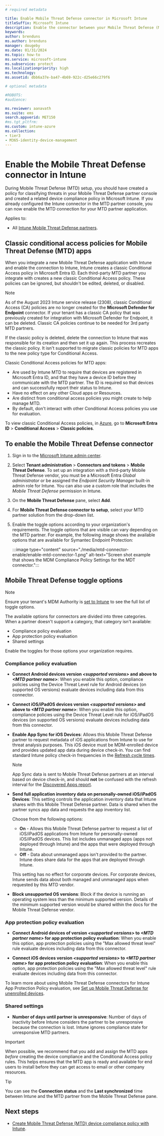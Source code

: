 ```yaml
---
# required metadata

title: Enable Mobile Threat Defense connector in Microsoft Intune
titleSuffix: Microsoft Intune
description: Enable the connector between your Mobile Threat Defense (MTD) partner and Microsoft Intune.
keywords:
author: brenduns
ms.author: brenduns
manager: dougeby
ms.date: 01/31/2024
ms.topic: how-to
ms.service: microsoft-intune
ms.subservice: protect
ms.localizationpriority: high
ms.technology:
ms.assetid: dbb6a37e-ba47-4b69-922c-d25e66c279f6

# optional metadata

#ROBOTS:
#audience:

ms.reviewer: aanavath
ms.suite: ems
search.appverid: MET150
#ms.tgt_pltfrm:
ms.custom: intune-azure
ms.collection:
- tier3
- M365-identity-device-management
---
```


# Enable the Mobile Threat Defense connector in Intune

During Mobile Threat Defense (MTD) setup, you should have created a policy for classifying threats in your Mobile Threat Defense partner console and created a related device compliance policy in Microsoft Intune. If you already configured the Intune connector in the MTD partner console, you can now enable the MTD connection for your MTD partner application.

Applies to:

- All [Intune Mobile Threat Defense partners](../protect/mobile-threat-defense.md#mobile-threat-defense-partners).

## Classic conditional access policies for Mobile Threat Defense (MTD) apps

When you integrate a new Mobile Threat Defense application with Intune and enable the connection to Intune, Intune creates a classic Conditional Access policy in Microsoft Entra ID. Each third-party MTD partner you integrate with creates a new classic Conditional Access policy. These policies can be ignored, but shouldn't be edited, deleted, or disabled.

> [!NOTE]
>
> As of the August 2023 Intune service release (2308), classic Conditional Access (CA) policies are no longer created for the **Microsoft Defender for Endpoint** connector. If your tenant has a classic CA policy that was previously created for integration with Microsoft Defender for Endpoint, it can be deleted. Classic CA policies continue to be needed for 3rd party MTD partners.

If the classic policy is deleted, delete the connection to Intune that was responsible for its creation and then set it up again. This process recreates the classic policy. It isn't supported to migrate classic policies for MTD apps to the new policy type for Conditional Access.

Classic Conditional Access policies for MTD apps:

- Are used by Intune MTD to require that devices are registered in Microsoft Entra ID, and that they have a device ID before they communicate with the MTD partner. The ID is required so that devices and can successfully report their status to Intune.
- Have no effect on any other Cloud apps or Resources.
- Are distinct from conditional access policies you might create to help manage MTD.
- By default, don't interact with other Conditional Access policies you use for evaluation.

To view classic Conditional Access policies, in [Azure](https://portal.azure.com/#home), go to **Microsoft Entra ID** > **Conditional Access** > **Classic policies**.

## To enable the Mobile Threat Defense connector

1. Sign in to the [Microsoft Intune admin center](https://go.microsoft.com/fwlink/?linkid=2109431).

2. Select **Tenant administration** > **Connectors and tokens** > **Mobile Threat Defense**. To set up an integration with a third-party Mobile Threat Defense vendor, you must be a Microsoft Entra *Global administrator* or be assigned the *Endpoint Security Manager* built-in admin role for Intune. You can also use a custom role that includes the *Mobile Threat Defense* permission in Intune.

3. On the **Mobile Threat Defense** pane, select **Add**.

4. For **Mobile Threat Defense connector to setup**, select your MTD partner solution from the drop-down list.

5. Enable the toggle options according to your organization's requirements. The toggle options that are visible can vary depending on the MTD partner. For example, the following image shows the available options that are available for Symantec Endpoint Protection:

   :::image type="content" source="./media/mtd-connector-enable/enable-mtd-connector-1.png" alt-text="Screen shot example that shows the MDM Compliance Policy Settings for the MDT connector.":::

## Mobile Threat Defense toggle options

> [!NOTE]
>
> Ensure your tenant's MDM Authority is [set to Intune](../fundamentals/mdm-authority-set.md#set-mdm-authority-to-intune) to see the full list of toggle options.

The available options for connectors are divided into three categories. When a partner doesn't support a category, that category isn't available:

- Compliance policy evaluation
- App protection policy evaluation
- Shared settings

Enable the toggles for those options your organization requires.

### Compliance policy evaluation

- **Connect Android devices version _\<supported versions>_ and above to _\<MTD partner name>_**: When you enable this option, compliance policies using the Device Threat Level rule for Android devices (on supported OS versions) evaluate devices including data from this connector.

- **Connect iOS/iPadOS devices version _\<supported versions>_ and above to _\<MTD partner name>_**: When you enable this option, compliance policies using the Device Threat Level rule for iOS/iPadOS devices (on supported OS versions) evaluate devices including data from this connector.

- **Enable App Sync for iOS Devices**: Allows this Mobile Threat Defense partner to request metadata of iOS applications from Intune to use for threat analysis purposes. This iOS device must be MDM-enrolled device and provides updated app data during device check-in. You can find standard Intune policy check-in frequencies in the [Refresh cycle times](../configuration/device-profile-troubleshoot.md#policy-refresh-intervals).

  > [!NOTE]
  >
  > App Sync data is sent to Mobile Threat Defense partners at an interval based on device check-in, and should **not** be confused with the refresh interval for the [Discovered Apps report](../apps/app-discovered-apps.md#details-of-discovered-apps).

- **Send full application inventory data on personally-owned iOS/iPadOS Devices​**: This setting controls the application inventory data that Intune shares with this Mobile Threat Defense partner. Data is shared when the partner syncs app data and requests the app inventory list.

  Choose from the following options:

  - **On** - Allows this Mobile Threat Defense partner to request a list of iOS/iPadOS applications from Intune for personally-owned iOS/iPadOS devices. This list includes unmanaged apps (apps not deployed through Intune) and the apps that were deployed through Intune.
  - **Off** - Data about unmanaged apps isn't provided to the partner. Intune does share data for the apps that are deployed through Intune.

  This setting has no effect for corporate devices. For corporate devices, Intune sends data about both managed and unmanaged apps when requested by this MTD vendor.

- **Block unsupported OS versions**: Block if the device is running an operating system less than the minimum supported version. Details of the minimum supported version would be shared within the docs for the Mobile Threat Defense vendor.

### App protection policy evaluation

- **Connect Android devices of version *\<supported versions>* to *\<MTD partner name>* for app protection policy evaluation**: When you enable this option, app protection policies using the "Max allowed threat level" rule evaluate devices including data from this connector.

- **Connect iOS devices version *\<supported versions>* to *\<MTD partner name>* for app protection policy evaluation**: When you enable this option, app protection policies using the "Max allowed threat level" rule evaluate devices including data from this connector.

To learn more about using Mobile Threat Defense connectors for Intune App Protection Policy evaluation, see [Set up Mobile Threat Defense for unenrolled devices](mtd-enable-unenrolled-devices.md).

### Shared settings

- **Number of days until partner is unresponsive**: Number of days of inactivity before Intune considers the partner to be unresponsive because the connection is lost. Intune ignores compliance state for unresponsive MTD partners.

> [!IMPORTANT]
> When possible, we recommend that you add and assign the MTD apps *before* creating the device compliance and the Conditional Access policy rules. This helps ensures that the MTD app is ready and available for end users to install before they can get access to email or other company resources.

> [!TIP]
> You can see the **Connection status** and the **Last synchronized** time between Intune and the MTD partner from the Mobile Threat Defense pane.

## Next steps

- [Create Mobile Threat Defense (MTD) device compliance policy with Intune](mtd-device-compliance-policy-create.md).
